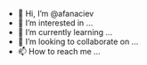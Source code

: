 - 👋 Hi, I’m @afanaciev
- 👀 I’m interested in ...
- 🌱 I’m currently learning ...
- 💞️ I’m looking to collaborate on ...
- 📫 How to reach me ...

<!---
afanaciev/afanaciev is a ✨ special ✨ repository because its `README.md` (this file) appears on your GitHub profile.
You can click the Preview link to take a look at your changes.
--->
